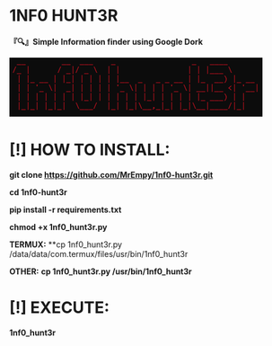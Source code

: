 # 1NF0 HUNT3R
**『🔍』Simple Information finder using Google Dork**

![](assets/image-1.png)

# [!] HOW TO INSTALL:

**git clone https://github.com/MrEmpy/1nf0-hunt3r.git**

**cd 1nf0-hunt3r**

**pip install -r requirements.txt**

**chmod +x 1nf0_hunt3r.py**

**TERMUX:**
**cp 1nf0_hunt3r.py /data/data/com.termux/files/usr/bin/1nf0_hunt3r

**OTHER:**
**cp 1nf0_hunt3r.py /usr/bin/1nf0_hunt3r**

# [!] EXECUTE:

**1nf0_hunt3r**
